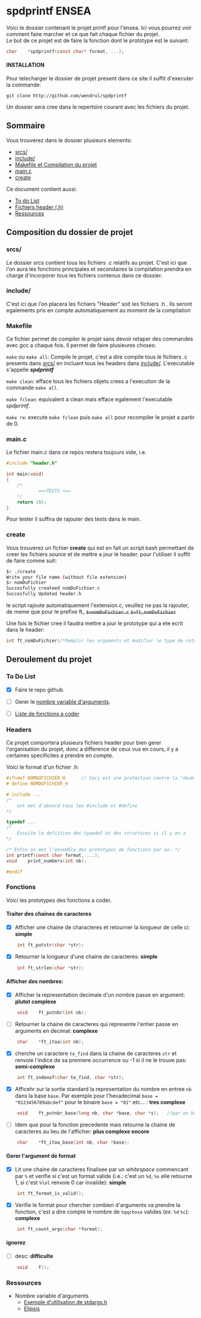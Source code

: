 # spdprintf ENSEA

 Voici le dossier contenant le projet printf pour l'ensea.
Ici vous pourrez voir comment faire marcher et ce que fait chaque fichier du projet.\
Le but de ce projet est de faire la fonction dont le prototype est le suivant:
```c
char	*spdprintf(const char* format, ...);
```

#### INSTALLATION
Pour telecharger le dossier de projet present dans ce site il suffit d'executer la commande:

``git clone http://github.com/wendrul/spdprintf``

Un dossier sera cree dans le repertoire courant avec les fichiers du projet.

## Sommaire
Vous trouverez dans le dossier plusieurs elements:

- [srcs/](https://github.com/wendrul/spdprintf/blob/master/README.md#srcs])
- [include/](https://github.com/wendrul/spdprintf/blob/master/README.md#include)
- [Makefile et Compilation du projet](https://github.com/wendrul/spdprintf/blob/master/README.md#Makefile)
- [main.c](https://github.com/wendrul/spdprintf/blob/master/README.md#main.c)
- [create](https://github.com/wendrul/spdprintf/blob/master/README.md#create)

Ce document contient aussi:

- [To do List](https://github.com/wendrul/spdprintf/blob/master/README.md#To-Do-List)
- [Fichiers header (.h)](https://github.com/wendrul/spdprintf/blob/master/README.md#headers)
- [Ressources](https://github.com/wendrul/spdprintf/blob/master/README.md#Ressources)

## Composition du dossier de projet

### srcs/

Le dossier srcs contient tous les fichiers .c relatifs au projet. C'est ici que l'on aura
les fonctions principales et secondaires la compilation prendra en charge d'incorporer tous 
les fichiers contenus dans ce dossier.

### include/

C'est ici que l'on placera les fichiers "Header" soit les fichiers .h . 
Ils seront egalements pris en compte automatiquement au moment de la compilation

### Makefile

Ce fichier permet de compiler le projet sans devoir retaper des commandes avec gcc a chaque fois. 
Il permet de faire plusieures choses:

``make`` ou ``make all``: Compile le projet, c'est a dire compile tous le fichiers .c presents dans 
[srcs/](srcs/) en incluant tous les headers dans [include/](include/). L'executable s'appelle ***spdprintf***

``make clean``: efface tous les fichiers objets crees a l'execution de la commande `make all`.

``make fclean``: equivalent a clean mais efface egalement l'executable *spdprintf*.

``make re``: execute `make fclean` puis `make all` pour recompiler le projet a partir de 0.

### main.c

Le fichier main.c dans ce repos restera toujours vide, i.e.

```c
#include "header.h"

int	main(void)
{
	/*
        	==>TESTS <==
	*/
	return (0);
}
```

Pour tester il suffira de rajouter des tests dans le main.

### create

Vous trouverez un fichier **create** qui est en fait un script bash permettant de creer les fichiers source et de mettre a jour le header. pour l'utiliser il suffit de faire comme suit:

```bash
$> ./create
Write your file name (without file extension)
$> nomDuFichier
Succesfully createed nomDuFichier.c
Succesfully Updated header.h
```
le script rajoute automatiquement l'extension.c, veuillez ne pas la rajouter, de meme que pour le prefixe ft\_
~~``$>nomDuFichier.c``~~
~~``$>ft_nomDuFichier``~~

Une fois le fichier cree il faudra mettre a jour le prototype qui a ete ecrit dans le header:
```c
int	ft_nomDuFichier(/*Remplir les arguments et modifier le type de retour*/);
```


## Deroulement du projet

### To Do List

- [x] Faire le repo github.

- [ ] Gerer le [nombre variable d'arguments](https://stackoverflow.com/questions/2433295/how-does-printf-handle-its-arguments).

- [ ]  [Liste de fonctions a coder](https://github.com/wendrul/spdprintf/blob/master/README.md#fonctions)

### Headers

Ce projet comportera plusieurs fichiers header pour bien gerer l'organisation du projet, donc a difference de ceux vus en cours, il y a certaines specificites a prendre en compte.

Voici le format d'un fichier .h:
```c
#ifndef NOMDUFICHIER_H		// Ceci est une protection contre la "double inclusion"
# define NOMDUFICHIER_H

# include ...
/*
	ont met d'aboord tous les #include et #define
*/

typedef ...
/*
	Ensuite la defiition des typedef et des structures si il y en a
*/

/* Enfin on met l'ensemble des prototypes de fonctions par ex: */
int	printf(const char format, ...);
void	print_numbers(int nb);

#endif
```
### Fonctions

Voici les prototypes des fonctions a coder.

#### Traiter des chaines de caracteres
- [x] Afficher une chaine de characteres et retourner la longueur de celle ci: **simple**
```c
	int	ft_putstr(char *str);
```
- [x] Retourner la longueur d'une chaine de caracteres: **simple**
```c
	int	ft_strlen(char *str);
```



#### Afficher des nombres:
- [x] Afficher la representation decimale d'un nombre passe en argument: **plutot complexe**
```c
	void	ft_putnbr(int nb);
```
  - [ ] Retourner la chaine de caracteres qui represente l'entier passe en arguments en decimal: **complexe**
```c
	char	*ft_itoa(int nb);
```
  - [x] cherche un caractere `to_find` dans la chaine de caracteres `str` et renvoie l'indice de sa premiere occurrence ou -1 si il ne le trouve pas: **semi-complexe**
```c
	int	ft_indexof(char to_find, char *str);
```
  - [x] Afficehr sur la sortie standard la representation du nombre en entree `nb` dans la base `base`. Par exemple pour l'hexadecimal `base = "0123456789abcdef"` pour le binaire `base = "01"` etc... : **tres complexe**
```c
	void	ft_putnbr_base(long nb, char *base, char *s);	//par ex base = "0123456789abcdef"
```
  - [ ] Idem que pour la fonction precedente mais retourne la chaine de caracteres au lieu de l'afficher: **plus complexe encore**
```c
	char	*ft_itoa_base(int nb, char *base);
```
#### Gerer l'argument de format
- [x] Lit une chaine de caracteres finalisee par un _whitespace_ commencant par `%` et verifie si c'est un format valide (i.e.: c'est un `%d`, `%x` elle retourne 1, si c'est `%lol` renvoie 0 car invalide): **simple**
```c
	int	ft_format_is_valid();
```
- [x] Verifie le format pour chercher combien d'arguments va prendre la fonction, c'est a dire compte le nombre de `%qqchose` valides (ex: `%d` `%c`): **complexe**
```c
	int	ft_count_args(char *format);
```
#### ignorez
- [ ] desc: **difficulte**
```c
	void	f();
```

### Ressources

- Nombre variable d'arguments
  - [Exemple d'utilisation de stdargs.h](https://stackoverflow.com/questions/2433295/how-does-printf-handle-its-arguments)
  - [Elipsis](https://en.wikipedia.org/wiki/Ellipsis_(computer_programming))


















